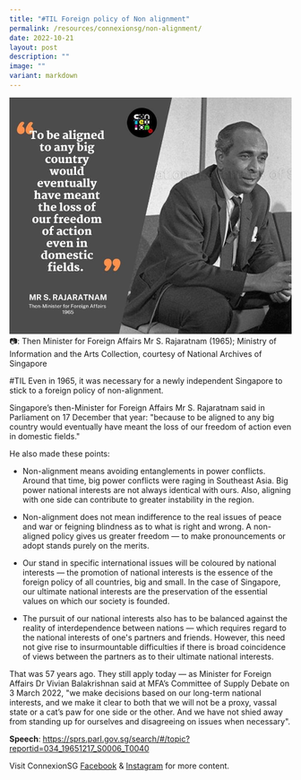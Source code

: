 ```yaml
---
title: "#TIL Foreign policy of Non alignment"
permalink: /resources/connexionsg/non-alignment/
date: 2022-10-21
layout: post
description: ""
image: ""
variant: markdown
---
```

![](/images/connexionsg/2022/raja.jpg)📷: Then Minister for Foreign Affairs Mr S. Rajaratnam (1965); Ministry of Information and the Arts Collection, courtesy of National Archives of Singapore

#TIL Even in 1965, it was necessary for a newly independent Singapore to stick to a foreign policy of non-alignment.

Singapore’s then-Minister for Foreign Affairs Mr S. Rajaratnam said in Parliament on 17 December that year: "because to be aligned to any big country would eventually have meant the loss of our freedom of action even in domestic fields."

He also made these points:

* Non-alignment means avoiding entanglements in power conflicts. Around that time, big power conflicts were raging in Southeast Asia. Big power national interests are not always identical with ours. Also, aligning with one side can contribute to greater instability in the region.  

*  Non-alignment does not mean indifference to the real issues of peace and war or feigning blindness as to what is right and wrong. A non-aligned policy gives us greater freedom — to make pronouncements or adopt stands purely on the merits.  
  
*  Our stand in specific international issues will be coloured by national interests — the promotion of national interests is the essence of the foreign policy of all countries, big and small. In the case of Singapore, our ultimate national interests are the preservation of the essential values on which our society is founded.  
  
*  The pursuit of our national interests also has to be balanced against the reality of interdependence between nations — which requires regard to the national interests of one's partners and friends. However, this need not give rise to insurmountable difficulties if there is broad coincidence of views between the partners as to their ultimate national interests.

That was 57 years ago. They still apply today — as Minister for Foreign Affairs Dr Vivian Balakrishnan said at MFA’s Committee of Supply Debate on 3 March 2022, "we make decisions based on our long-term national interests, and we make it clear to both that we will not be a proxy, vassal state or a cat’s paw for one side or the other. And we have not shied away from standing up for ourselves and disagreeing on issues when necessary".

**Speech**: https://sprs.parl.gov.sg/search/#/topic?reportid=034_19651217_S0006_T0040 

Visit ConnexionSG [Facebook](https://www.facebook.com/ConnexionSG) & [Instagram](https://www.instagram.com/connexionsg/) for more content.